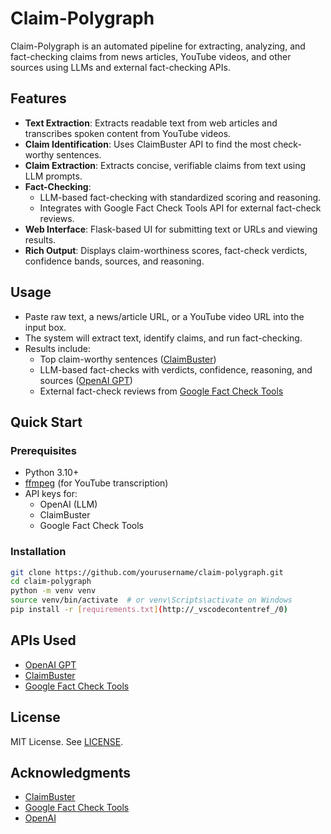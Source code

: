 # Claim-Polygraph

Claim-Polygraph is an automated pipeline for extracting, analyzing, and fact-checking claims from news articles, YouTube videos, and other sources using LLMs and external fact-checking APIs.

## Features

- **Text Extraction**: Extracts readable text from web articles and transcribes spoken content from YouTube videos.
- **Claim Identification**: Uses ClaimBuster API to find the most check-worthy sentences.
- **Claim Extraction**: Extracts concise, verifiable claims from text using LLM prompts.
- **Fact-Checking**: 
  - LLM-based fact-checking with standardized scoring and reasoning.
  - Integrates with Google Fact Check Tools API for external fact-check reviews.
- **Web Interface**: Flask-based UI for submitting text or URLs and viewing results.
- **Rich Output**: Displays claim-worthiness scores, fact-check verdicts, confidence bands, sources, and reasoning.

## Usage

- Paste raw text, a news/article URL, or a YouTube video URL into the input box.
- The system will extract text, identify claims, and run fact-checking.
- Results include:
  - Top claim-worthy sentences ([ClaimBuster](https://idir.uta.edu/claimbuster/))
  - LLM-based fact-checks with verdicts, confidence, reasoning, and sources ([OpenAI GPT](https://platform.openai.com/docs/))
  - External fact-check reviews from [Google Fact Check Tools](https://toolbox.google.com/factcheck/explorer)



## Quick Start

### Prerequisites

- Python 3.10+
- [ffmpeg](https://ffmpeg.org/) (for YouTube transcription)
- API keys for:
  - OpenAI (LLM)
  - ClaimBuster
  - Google Fact Check Tools

### Installation

```sh
git clone https://github.com/yourusername/claim-polygraph.git
cd claim-polygraph
python -m venv venv
source venv/bin/activate  # or venv\Scripts\activate on Windows
pip install -r [requirements.txt](http://_vscodecontentref_/0)
```

## APIs Used

- [OpenAI GPT](https://platform.openai.com/docs/)
- [ClaimBuster](https://idir.uta.edu/claimbuster/api/)
- [Google Fact Check Tools](https://developers.google.com/fact-check/tools/api/reference/rest)

## License

MIT License. See [LICENSE](LICENSE).

## Acknowledgments

- [ClaimBuster](https://idir.uta.edu/claimbuster/)
- [Google Fact Check Tools](https://toolbox.google.com/factcheck/explorer)
- [OpenAI](https://openai.com/)
